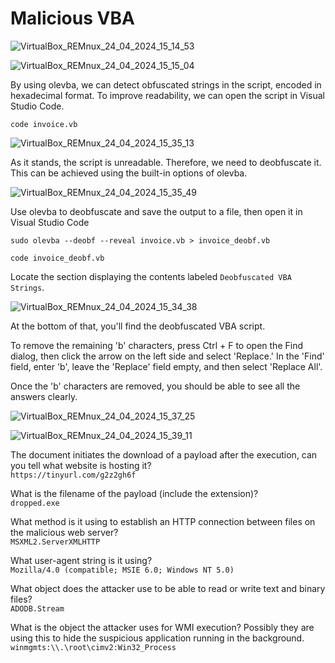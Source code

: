 # Malicious VBA

![VirtualBox_REMnux_24_04_2024_15_14_53](https://github.com/acibojbp/LetsDefend/assets/164168280/ce163706-f821-4f74-afa3-a7511d3038cb)

![VirtualBox_REMnux_24_04_2024_15_15_04](https://github.com/acibojbp/LetsDefend/assets/164168280/2ea66436-ea2c-4f11-b119-792de6aa174d)

By using olevba, we can detect obfuscated strings in the script, encoded in hexadecimal format. To improve readability, we can open the script in Visual Studio Code.  

`code invoice.vb`

![VirtualBox_REMnux_24_04_2024_15_35_13](https://github.com/acibojbp/LetsDefend/assets/164168280/5c497d2e-c82b-4f5a-975e-4a5242372592)

As it stands, the script is unreadable. Therefore, we need to deobfuscate it. This can be achieved using the built-in options of olevba.

![VirtualBox_REMnux_24_04_2024_15_35_49](https://github.com/acibojbp/LetsDefend/assets/164168280/143da072-cda2-4924-b215-ebc42b81f001)

Use olevba to deobfuscate and save the output to a file, then open it in Visual Studio Code

`sudo olevba --deobf --reveal invoice.vb > invoice_deobf.vb`  

`code invoice_deobf.vb`

Locate the section displaying the contents labeled `Deobfuscated VBA Strings`.

![VirtualBox_REMnux_24_04_2024_15_34_38](https://github.com/acibojbp/LetsDefend/assets/164168280/8031af68-4485-4d18-92a2-3e02c7a4bee9)

At the bottom of that, you'll find the deobfuscated VBA script.

To remove the remaining 'b' characters, press Ctrl + F to open the Find dialog, then click the arrow on the left side and select 'Replace.' In the 'Find' field, enter 'b', leave the 'Replace' field empty, and then select 'Replace All'.

Once the 'b' characters are removed, you should be able to see all the answers clearly.

![VirtualBox_REMnux_24_04_2024_15_37_25](https://github.com/acibojbp/LetsDefend/assets/164168280/0fc0a23c-fab2-4b54-80b9-c9fe0058ea94)

![VirtualBox_REMnux_24_04_2024_15_39_11](https://github.com/acibojbp/LetsDefend/assets/164168280/67d9f978-b3b0-4826-bbb8-6d883a756902)

The document initiates the download of a payload after the execution, can you tell what website is hosting it?  
`https://tinyurl.com/g2z2gh6f`

What is the filename of the payload (include the extension)?  
`dropped.exe`

What method is it using to establish an HTTP connection between files on the malicious web server?  
`MSXML2.ServerXMLHTTP`

What user-agent string is it using?  
`Mozilla/4.0 (compatible; MSIE 6.0; Windows NT 5.0)`

What object does the attacker use to be able to read or write text and binary files?  
`ADODB.Stream`

What is the object the attacker uses for WMI execution? Possibly they are using this to hide the suspicious application running in the background.  
`winmgmts:\\.\root\cimv2:Win32_Process`
